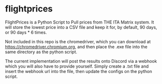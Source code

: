 # flightprices
FlightPrices is a Python Script to Pull prices from THE ITA Matrix system.  It will store the lowest price into a CSV file and keep it for, by default, 90 days, or 90 days * 6 times.

Not included in this repo is the chromedriver, which you can download at https://chromedriver.chromium.org, and then place the .exe file into the same directory as the python script.

The current implementation will post the results onto Discord via a webhook which you will also have to provide yourself.  Simply create a .txt file and insert the webhook url into the file, then update the configs on the python script.


